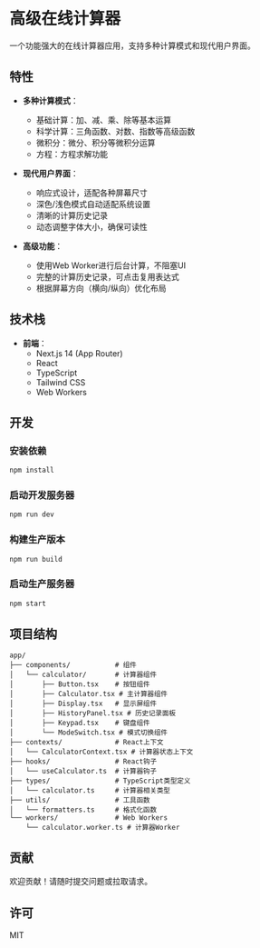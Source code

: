 # 高级在线计算器

一个功能强大的在线计算器应用，支持多种计算模式和现代用户界面。

## 特性

- **多种计算模式**：
  - 基础计算：加、减、乘、除等基本运算
  - 科学计算：三角函数、对数、指数等高级函数
  - 微积分：微分、积分等微积分运算
  - 方程：方程求解功能

- **现代用户界面**：
  - 响应式设计，适配各种屏幕尺寸
  - 深色/浅色模式自动适配系统设置
  - 清晰的计算历史记录
  - 动态调整字体大小，确保可读性

- **高级功能**：
  - 使用Web Worker进行后台计算，不阻塞UI
  - 完整的计算历史记录，可点击复用表达式
  - 根据屏幕方向（横向/纵向）优化布局

## 技术栈

- **前端**：
  - Next.js 14 (App Router)
  - React
  - TypeScript
  - Tailwind CSS
  - Web Workers

## 开发

### 安装依赖

```bash
npm install
```

### 启动开发服务器

```bash
npm run dev
```

### 构建生产版本

```bash
npm run build
```

### 启动生产服务器

```bash
npm start
```

## 项目结构

```
app/
├── components/           # 组件
│   └── calculator/       # 计算器组件
│       ├── Button.tsx    # 按钮组件
│       ├── Calculator.tsx # 主计算器组件
│       ├── Display.tsx   # 显示屏组件
│       ├── HistoryPanel.tsx # 历史记录面板
│       ├── Keypad.tsx    # 键盘组件
│       └── ModeSwitch.tsx # 模式切换组件
├── contexts/             # React上下文
│   └── CalculatorContext.tsx # 计算器状态上下文
├── hooks/                # React钩子
│   └── useCalculator.ts  # 计算器钩子
├── types/                # TypeScript类型定义
│   └── calculator.ts     # 计算器相关类型
├── utils/                # 工具函数
│   └── formatters.ts     # 格式化函数
└── workers/              # Web Workers
    └── calculator.worker.ts # 计算器Worker
```

## 贡献

欢迎贡献！请随时提交问题或拉取请求。

## 许可

MIT 